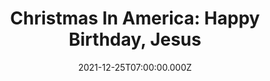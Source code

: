 ---
attached_collection: collections/xmas-in-america.md
attached_link: 
block_aspect_ratio: ratio-2x3
blog_block_cover: https://d1sf55qlb7p6hz.cloudfront.net/xmas-wapo-6.jpg
post_blocks: []
blog_header: 
caption: Washington Post Cover Feature + Interview
content: >-
  Honored to be interviewed and have [**_Christmas In America: Happy Birthday,
  Jesus_**](https://jesserieser.com/projects/christmas-in-america) featured on
  the cover of The Washington Post. Head
  [**_here_**](https://www.washingtonpost.com/photography/2021/12/20/jesse-rieser-christmas-photos/)
  to read the feature in full.


  Photo edited by Karly Domb Sadof and interview by Marisa Lati.


  **Interview:**  

  _An inflatable Santa Claus loomed four stories over a Christmas tree lot,
  waving in the breeze and catching Jesse Rieser’s attention as he drove through
  Phoenix in 2009.  
    
  The decoration was absurd, Rieser said later, but joyous in its own way.  
    
  Inspired, he set out the next year to document Christmas’s contradictions —
  its sincerity and creativity on one hand, and its awkwardness and bleakness on
  the other. Rieser traveled to 18 states over the next decade, from Oregon to
  Florida, and ended in New York City to capture images that were visually
  distinct from those of less populated areas.  
    
  After researching each region, Rieser knocked on the doors of houses with
  decorations he wanted to photograph. Often, he said, people were eager to
  discuss their flamboyant displays. Many of them told him that they staged the
  elaborate scenes to tap into nostalgia for their childhoods, while some said
  they were trying to bring joy to other families — a particularly poignant goal
  during the isolating_
  [_coronavirus_](https://www.washingtonpost.com/coronavirus/?itid=lk_inline_manual_13)
  _pandemic.  
    
  “A lot of these homes become the sort of de facto community centers for the
  neighborhood,” Rieser said. “The kids want to come, so the parents come. It
  sort of brings people together in this kind of adorable side effect of this
  mass consumption.”_


  _The title of the project, “Christmas in America: Happy Birthday, Jesus,”
  originated from one of Rieser’s favorite photos. Neon red lights spell “Happy
  birt, Jesus” over the roof of a white garage, with the missing four letters
  resting atop the shingles.  
    
  Rieser took that shot in the first year of his project, when his partner
  pushed him to return to the location on an unseasonably cold and windy night
  in the desert. At 2 a.m. one day between Christmas and New Year’s Day, he
  said, he stood on a ladder in the home’s front yard and captured that image.  
    
  Rieser’s view of the colorful Christmas displays evolved over the course of
  the project. At first, he said, he thought the decorations symbolized excess
  consumption. He later decided that people’s motivations seemed more innocent
  and endearing.  
    
  One pair of sisters, he said, had an ornately decorated space in their home
  that might evoke feelings of escapism. But when they left that room, they
  often walked into a much more mundane scene: eating frozen TV dinners while
  watching the television show “Cops.”  
    
  Quirky decorations, Rieser said, may be a way for those sisters and others to
  find and share joy._
date: 2021-12-25T07:00:00.000Z
news_category:
  - press
theme_color: FF5252
title: "Christmas In America: Happy Birthday, Jesus"
seo:
  meta_description: 
  meta_title: 
blog_slider:
  - _bookshop_name: posts/media-element-url
    image: https://d1sf55qlb7p6hz.cloudfront.net/xmas-wapo-7.jpg
  - _bookshop_name: posts/media-element-url
    image: https://d1sf55qlb7p6hz.cloudfront.net/xmas-wapo-6.jpg
  - _bookshop_name: posts/media-element-url
    image: https://d1sf55qlb7p6hz.cloudfront.net/xmas-wapo-8.jpg
---